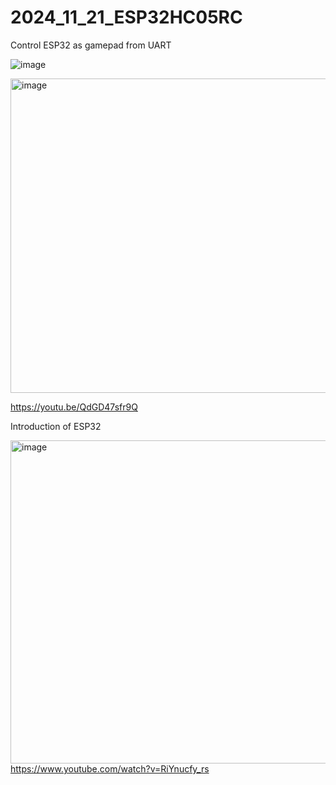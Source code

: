 # 2024_11_21_ESP32HC05RC
Control ESP32 as gamepad from UART



![image](https://github.com/user-attachments/assets/7e3dacf4-0b70-4392-93af-99d580b50749)


[<img width="583" height="503" alt="image" src="https://github.com/user-attachments/assets/87bdbfd3-0617-4190-b5eb-582ada399d13" />](https://youtu.be/QdGD47sfr9Q)


https://youtu.be/QdGD47sfr9Q

Introduction of ESP32

[<img width="932" height="517" alt="image" src="https://github.com/user-attachments/assets/d499daad-57ad-4906-8271-83ef5d9d1aa1" />](https://www.youtube.com/watch?v=RiYnucfy_rs)  
https://www.youtube.com/watch?v=RiYnucfy_rs    
